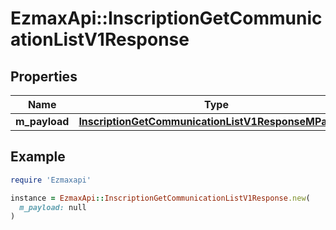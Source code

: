 # EzmaxApi::InscriptionGetCommunicationListV1Response

## Properties

| Name | Type | Description | Notes |
| ---- | ---- | ----------- | ----- |
| **m_payload** | [**InscriptionGetCommunicationListV1ResponseMPayload**](InscriptionGetCommunicationListV1ResponseMPayload.md) |  |  |

## Example

```ruby
require 'Ezmaxapi'

instance = EzmaxApi::InscriptionGetCommunicationListV1Response.new(
  m_payload: null
)
```

